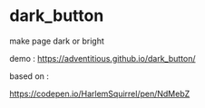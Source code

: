 # dark_button
make page dark or bright

demo :
https://adventitious.github.io/dark_button/

based on : 

https://codepen.io/HarlemSquirrel/pen/NdMebZ
